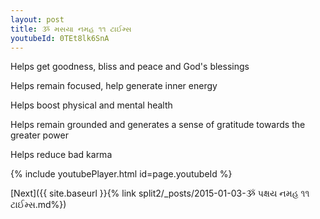 ```yaml
---
layout: post
title: ૐ મસયા નમહ ૧૧ ટાઈમ્સ
youtubeId: 0TEt8lk6SnA
---
```

 
 
Helps get goodness, bliss and peace and God's blessings
 
Helps remain focused, help generate inner energy 
 
Helps boost physical and mental health 
 
Helps remain grounded and generates a sense of gratitude towards the greater power 
 
Helps reduce bad karma
 
 
 
 


{% include youtubePlayer.html id=page.youtubeId %}
 
[Next]({{ site.baseurl }}{% link  split2/_posts/2015-01-03-ૐ પક્ષય નમહ ૧૧ ટાઈમ્સ.md%})
 
